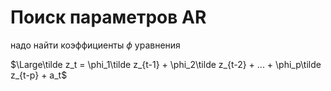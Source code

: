 # Поиск параметров AR

надо найти коэффициенты $\phi$ уравнения

$\Large\tilde z_t = \phi_1\tilde z_{t-1} + \phi_2\tilde z_{t-2} + ... + \phi_p\tilde z_{t-p} + a_t$ 
